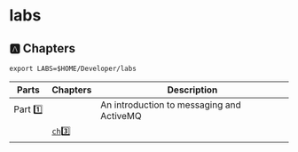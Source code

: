 # labs



## :a: Chapters

```
export LABS=$HOME/Developer/labs
```

| Parts             | Chapters            | Description                               |
|-------------------|---------------------|-------------------------------------------|
| Part :one:        |                     | An introduction to messaging and ActiveMQ |
|                   | [`ch`:three:](ch3)  |                                           |
